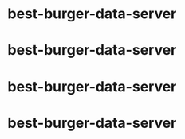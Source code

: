 # best-burger-data-server
# best-burger-data-server
# best-burger-data-server
# best-burger-data-server
